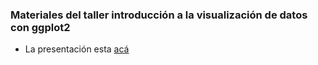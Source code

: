 ### Materiales del taller introducción a la visualización de datos con ggplot2
- La presentación esta [acá](saryace.github.io/taller_ggplot2_2024)
